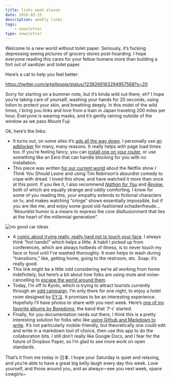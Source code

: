 ```yaml
---
title: links week eleven
date: 2020-03-15
description: weekly links
tags: 
    - newsletter
type: newsletter
---
```


Welcome to a new world without toilet paper. Seriously, it’s fucking depressing seeing pictures of grocery stores post-hoarding. I hope everyone reading this cares for your fellow humans more than building a fort out of sanitizer and toilet paper. 

Here’s a cat to help you feel better:

https://twitter.com/artgillespie/status/1238266163294957568?s=20

Sorry for starting on a bummer note, but it’s kinda wild out there, eh?
I hope you’re taking care of yourself, washing your hands for 20 seconds, using lotion to protect your skin, and breathing deeply. In this midst of the wild times, I bring you links and love from a train in Japan traveling 200 miles per hour. Everyone is wearing masks, and it’s gently raining outside of the window as we pass Mount Fuji.

Ok, here’s the links:

- It turns out, on some sites it’s [ads all the way down](https://www.cjr.org/first_person/the-infinite-scroll.php). I personally use [an adblocker](https://www.youtube.com/watch?v=bltoTMJZetc) for many, many reasons. It really helps with page load times too. If you’re feeling fancy, you can [install one on your router](https://pi-hole.net), or use something like an Eero that can handle blocking for you with no installation.
- This piece was written [for our current world](https://www.brightwalldarkroom.com/2020/01/08/i-think-you-should-leave/) about the Netflix show *I Think You Should Leave* and using Tim Robinson’s absurdist comedy to cope with dread. I loved this show, and have watched it more than once at this point. If you like it, I also recommend [*Nathan for You*](https://www.youtube.com/watch?v=xMW-SzZKJ-Q) and [*Review*](https://www.youtube.com/watch?v=T2dSE6_utcE), both of which are equally strange and oddly comforting. I know for some of you reading this, your empathy extends to fictional characters on tv, and makes watching “cringe” shows essentially impossible, but if you are like me, and enjoy some good old-fashioned schadenfreude... “Absurdist humor is a means to express the core disillusionment that lies at the heart of the millennial generation”.

![no good car ideas](https://cdn.shortpixel.ai/client/q_glossy,ret_img,w_1024/https://www.brightwalldarkroom.com/wp-content/uploads/2020/01/i-think-you-should-leave2-e1578519100351.jpg)

- A [comic about trying really, really hard not to touch your face](https://www.npr.org/sections/goatsandsoda/2020/03/12/814414450/comic-i-spent-a-day-in-coronavirus-awareness-mode-epidemiologists-how-did-i-do). I always think “hot hands!” which helps a little. A habit I picked up from conferences, which are always hotbeds of illness, is to never touch my face or food until I’ve washed thoroughly. It even helps to wash during “transitions,” like, getting home, going to the restroom, etc. Soap: it’s really good.
- This link might be a little odd considering we’re all working from home indefinitely, but here’s a bit about how folks are using mute and noise-cancelling to [escape the world around them](https://getpocket.com/explore/item/hit-the-mute-button-why-everyone-is-trying-to-silence-the-outside-world).
- Today, I’m off to Kyoto, which is trying to attract tourists currently through an [odd campaign](https://japantoday.com/category/features/travel/Kyoto-starts-new-%27Empty%27-tourism-campaign-to-attract-tourists-during-coronavirus-outbreak). I’m only there for one night, to enjoy a hotel room designed by [EYヨ](https://en.wikipedia.org/wiki/Yamantaka_Eye). It promises to be an interesting experience. Hopefully I’ll have photos to share with you next week. Here’s [one of my favorite albums by Boredoms](https://www.youtube.com/watch?v=fUSGujidgns), the band that アイ started.
- Finally, for you documentation nerds out there, I think this is a pretty interesting solution for folks who like [using Github and Markdown to write](https://hackmd.io/). It’s not particularly mobile-friendly, but theoretically one could edit and write in a markdown tool of choice, then use this app to do the collaboration bits. I still don’t really like Google Docs, and I fear for the future of Dropbox Paper, so I’m glad to see more work on open standards.

That’s it from me today in 日本. I hope your Saturday is quiet and relaxing, and you’re able to have a great big belly laugh every day this week. Love yourself, and those around you, and as always—see you next week, space cowgirls~